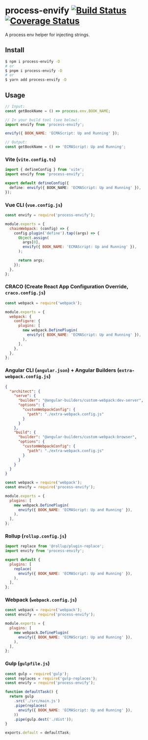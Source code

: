 # process-envify [![Build Status](https://travis-ci.org/Vanilla-IceCream/process-envify.svg?branch=master)](https://travis-ci.org/Vanilla-IceCream/process-envify) [![Coverage Status](https://coveralls.io/repos/github/Vanilla-IceCream/process-envify/badge.svg?branch=master)](https://coveralls.io/github/Vanilla-IceCream/process-envify?branch=master)

A process env helper for injecting strings.

## Install

```bash
$ npm i process-envify -D
# or
$ pnpm i process-envify -D
# or
$ yarn add process-envify -D
```

## Usage

```js
// Input:
const getBookName = () => process.env.BOOK_NAME;
```

```js
// In your build tool (see below):
import envify from 'process-envify';

envify({ BOOK_NAME: 'ECMAScript: Up and Running' });
```

```js
// Output:
const getBookName = () => 'ECMAScript: Up and Running';
```

### Vite (`vite.config.ts`)

```ts
import { defineConfig } from 'vite';
import envify from 'process-envify';

export default defineConfig({
  define: envify({ BOOK_NAME: 'ECMAScript: Up and Running' }),
});
```

### Vue CLI (`vue.config.js`)

```js
const envify = require('process-envify');

module.exports = {
  chainWebpack: (config) => {
    config.plugin('define').tap((args) => {
      Object.assign(
        args[0],
        envify({ BOOK_NAME: 'ECMAScript: Up and Running' }),
      );

      return args;
    });
  },
};
```

### CRACO (Create React App Configuration Override, `craco.config.js`)

```js
const webpack = require('webpack');

module.exports = {
  webpack: {
    configure: {
      plugins: [
        new webpack.DefinePlugin(
          envify({ BOOK_NAME: 'ECMAScript: Up and Running' }),
        ),
      ],
    },
  },
};
```

### Angular CLI (`angular.json`) + Angular Builders (`extra-webpack.config.js`)

```json
{
  "architect": {
    "serve": {
      "builder": "@angular-builders/custom-webpack:dev-server",
      "options": {
        "customWebpackConfig": {
          "path": "./extra-webpack.config.js"
        }
      }
    },
    "build": {
      "builder": "@angular-builders/custom-webpack:browser",
      "options": {
        "customWebpackConfig": {
          "path": "./extra-webpack.config.js"
        }
      }
    }
  }
}
```

```js
const webpack = require('webpack');
const envify = require('process-envify');

module.exports = {
  plugins: [
    new webpack.DefinePlugin(
      envify({ BOOK_NAME: 'ECMAScript: Up and Running' }),
    ),
  ],
};
```

### Rollup (`rollup.config.js`)

```js
import replace from '@rollup/plugin-replace';
import envify from 'process-envify';

export default {
  plugins: [
    replace(
      envify({ BOOK_NAME: 'ECMAScript: Up and Running' }),
    ),
  ],
};
```

### Webpack (`webpack.config.js`)

```js
const webpack = require('webpack');
const envify = require('process-envify');

module.exports = {
  plugins: [
    new webpack.DefinePlugin(
      envify({ BOOK_NAME: 'ECMAScript: Up and Running' }),
    ),
  ],
};
```

### Gulp (`gulpfile.js`)

```js
const gulp = require('gulp');
const replaces = require('gulp-replaces');
const envify = require('process-envify');

function defaultTask() {
  return gulp
    .src('./src/main.js')
    .pipe(replaces(
      envify({ BOOK_NAME: 'ECMAScript: Up and Running' }),
    ))
    .pipe(gulp.dest('./dist'));
}

exports.default = defaultTask;
```
